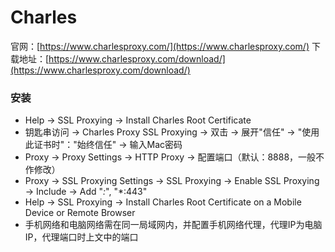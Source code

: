# Charles

官网：[https://www.charlesproxy.com/](https://www.charlesproxy.com/)
下载地址：[https://www.charlesproxy.com/download/](https://www.charlesproxy.com/download/)

### 安装

* Help -> SSL Proxying -> Install Charles Root Certificate
* 钥匙串访问 -> Charles Proxy SSL Proxying -> 双击 -> 展开"信任" -> "使用此证书时"："始终信任" -> 输入Mac密码
* Proxy -> Proxy Settings -> HTTP Proxy -> 配置端口（默认：8888，一般不作修改）
* Proxy -> SSL Proxying Settings -> SSL Proxying -> Enable SSL Proxying -> Include -> Add "*:*", "*:443"
* Help -> SSL Proxying -> Install Charles Root Certificate on a Mobile Device or Remote Browser
* 手机网络和电脑网络需在同一局域网内，并配置手机网络代理，代理IP为电脑IP，代理端口时上文中的端口
